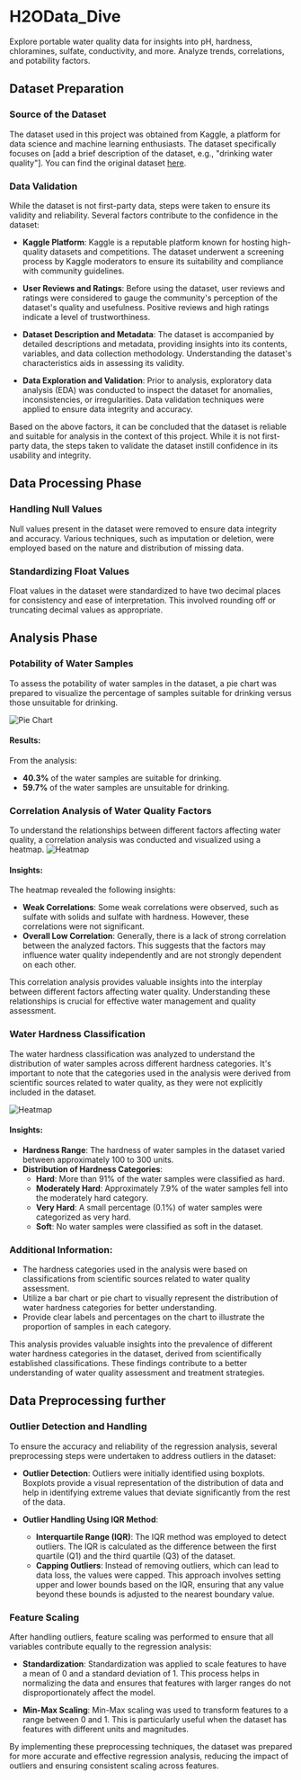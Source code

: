 # H2OData_Dive
Explore portable water quality data for insights into pH, hardness, chloramines, sulfate, conductivity, and more. Analyze trends, correlations, and potability factors.


## Dataset Preparation

### Source of the Dataset
The dataset used in this project was obtained from Kaggle, a platform for data science and machine learning enthusiasts. The dataset specifically focuses on [add a brief description of the dataset, e.g., "drinking water quality"]. You can find the original dataset [here](https://www.kaggle.com/datasets/adityakadiwal/water-potability).

### Data Validation
While the dataset is not first-party data, steps were taken to ensure its validity and reliability. Several factors contribute to the confidence in the dataset:

- **Kaggle Platform**: Kaggle is a reputable platform known for hosting high-quality datasets and competitions. The dataset underwent a screening process by Kaggle moderators to ensure its suitability and compliance with community guidelines.
  
- **User Reviews and Ratings**: Before using the dataset, user reviews and ratings were considered to gauge the community's perception of the dataset's quality and usefulness. Positive reviews and high ratings indicate a level of trustworthiness.

- **Dataset Description and Metadata**: The dataset is accompanied by detailed descriptions and metadata, providing insights into its contents, variables, and data collection methodology. Understanding the dataset's characteristics aids in assessing its validity.

- **Data Exploration and Validation**: Prior to analysis, exploratory data analysis (EDA) was conducted to inspect the dataset for anomalies, inconsistencies, or irregularities. Data validation techniques were applied to ensure data integrity and accuracy.

Based on the above factors, it can be concluded that the dataset is reliable and suitable for analysis in the context of this project. While it is not first-party data, the steps taken to validate the dataset instill confidence in its usability and integrity.


## Data Processing Phase

### Handling Null Values
Null values present in the dataset were removed to ensure data integrity and accuracy. Various techniques, such as imputation or deletion, were employed based on the nature and distribution of missing data.

### Standardizing Float Values
Float values in the dataset were standardized to have two decimal places for consistency and ease of interpretation. This involved rounding off or truncating decimal values as appropriate.


## Analysis Phase

### Potability of Water Samples

To assess the potability of water samples in the dataset, a pie chart was prepared to visualize the percentage of samples suitable for drinking versus those unsuitable for drinking.

![Pie Chart](sc/potabilityPie.png)

#### Results:
From the analysis:
- **40.3%** of the water samples are suitable for drinking.
- **59.7%** of the water samples are unsuitable for drinking.



### Correlation Analysis of Water Quality Factors

To understand the relationships between different factors affecting water quality, a correlation analysis was conducted and visualized using a heatmap.
![Heatmap](sc/correlationCompare.png)
#### Insights:
The heatmap revealed the following insights:
- **Weak Correlations**: Some weak correlations were observed, such as sulfate with solids and sulfate with hardness. However, these correlations were not significant.
- **Overall Low Correlation**: Generally, there is a lack of strong correlation between the analyzed factors. This suggests that the factors may influence water quality independently and are not strongly dependent on each other.

This correlation analysis provides valuable insights into the interplay between different factors affecting water quality. Understanding these relationships is crucial for effective water management and quality assessment.

### Water Hardness Classification

The water hardness classification was analyzed to understand the distribution of water samples across different hardness categories. It's important to note that the categories used in the analysis were derived from scientific sources related to water quality, as they were not explicitly included in the dataset.

![Heatmap](sc/hardnessPie.png)
#### Insights:
- **Hardness Range**: The hardness of water samples in the dataset varied between approximately 100 to 300 units.
- **Distribution of Hardness Categories**:
  - **Hard**: More than 91% of the water samples were classified as hard.
  - **Moderately Hard**: Approximately 7.9% of the water samples fell into the moderately hard category.
  - **Very Hard**: A small percentage (0.1%) of water samples were categorized as very hard.
  - **Soft**: No water samples were classified as soft in the dataset.

### Additional Information:
- The hardness categories used in the analysis were based on classifications from scientific sources related to water quality assessment.
- Utilize a bar chart or pie chart to visually represent the distribution of water hardness categories for better understanding.
- Provide clear labels and percentages on the chart to illustrate the proportion of samples in each category.

This analysis provides valuable insights into the prevalence of different water hardness categories in the dataset, derived from scientifically established classifications. These findings contribute to a better understanding of water quality assessment and treatment strategies.




## Data Preprocessing further

### Outlier Detection and Handling

To ensure the accuracy and reliability of the regression analysis, several preprocessing steps were undertaken to address outliers in the dataset:

- **Outlier Detection**: Outliers were initially identified using boxplots. Boxplots provide a visual representation of the distribution of data and help in identifying extreme values that deviate significantly from the rest of the data.

- **Outlier Handling Using IQR Method**: 
  - **Interquartile Range (IQR)**: The IQR method was employed to detect outliers. The IQR is calculated as the difference between the first quartile (Q1) and the third quartile (Q3) of the dataset. 
  - **Capping Outliers**: Instead of removing outliers, which can lead to data loss, the values were capped. This approach involves setting upper and lower bounds based on the IQR, ensuring that any value beyond these bounds is adjusted to the nearest boundary value.

### Feature Scaling

After handling outliers, feature scaling was performed to ensure that all variables contribute equally to the regression analysis:

- **Standardization**: Standardization was applied to scale features to have a mean of 0 and a standard deviation of 1. This process helps in normalizing the data and ensures that features with larger ranges do not disproportionately affect the model.

- **Min-Max Scaling**: Min-Max scaling was used to transform features to a range between 0 and 1. This is particularly useful when the dataset has features with different units and magnitudes.

By implementing these preprocessing techniques, the dataset was prepared for more accurate and effective regression analysis, reducing the impact of outliers and ensuring consistent scaling across features.
